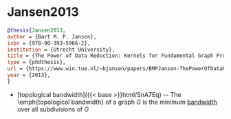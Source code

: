 # Jansen2013

```bibtex
@thesis{Jansen2013,
author = {Bart M. P. Jansen},
isbn = {978-90-393-5966-2},
institution = {Utrecht University},
title = {The Power of Data Reduction: Kernels for Fundamental Graph Problems},
type = {phdthesis},
url = {https://www.win.tue.nl/~bjansen/papers/BMPJansen-ThePowerOfDataReduction.pdf},
year = {2013},
}
```
* [topological bandwidth]({{< base >}}html/SnA7Eq) -- The \emph{topological bandwidth} of a graph $G$ is the minimum [bandwidth](../aP5a38) over all subdivisions of $G$